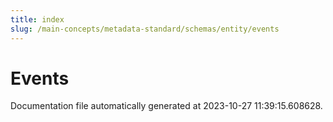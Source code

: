 ```yaml
---
title: index
slug: /main-concepts/metadata-standard/schemas/entity/events
---
```


# Events

Documentation file automatically generated at 2023-10-27 11:39:15.608628.
